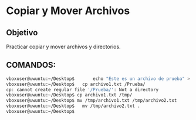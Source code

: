 # Copiar y Mover Archivos

## Objetivo
Practicar copiar y mover archivos y directorios.

## COMANDOS:

```bash
vboxuser@uwuntu:~/Desktop$       echo "Este es un archivo de prueba" > archivo1.txt
vboxuser@uwuntu:~/Desktop$   cp archivo1.txt /Prueba/
cp: cannot create regular file '/Prueba/': Not a directory
vboxuser@uwuntu:~/Desktop$ cp archivo1.txt /tmp/
vboxuser@uwuntu:~/Desktop$ mv /tmp/archivo1.txt /tmp/archivo2.txt
vboxuser@uwuntu:~/Desktop$   mv /tmp/archivo2.txt .
vboxuser@uwuntu:~/Desktop$ 
```
